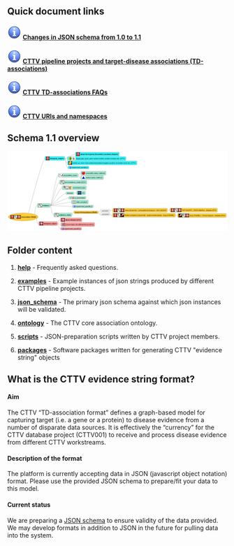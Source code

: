 ## Quick document links

#### ![info](help/images/info.gif) [**Changes in JSON schema from 1.0 to 1.1**](changes/version_changes.md)

#### ![info](help/images/info.gif) [**CTTV pipeline projects and target-disease associations (TD-associations)**](json_schema/project_tracker.md)

#### ![info](help/images/info.gif) [**CTTV TD-associations FAQs**](help/README.md)

#### ![info](help/images/info.gif) [**CTTV URIs and namespaces**](json_schema/cttv_uris_namespaces.md)

## Schema 1.1 overview

![CTTV schema 1.1](help/images/schema_1.1.png)

## Folder content

1. [**help**](./help/)	- Frequently asked questions.

1. [**examples**](./examples/)	- Example instances of json strings produced by different CTTV pipeline projects.

1. [**json_schema**](./json_schema/) - The primary json schema against which json instances will be validated.

1. [**ontology**](./ontology/) - The CTTV core association ontology.

1. [**scripts**](./scripts/) - JSON-preparation scripts written by CTTV project members.

1. [**packages**](./packages/) - Software packages written for generating CTTV "evidence string" objects

## What is the CTTV evidence string format?



#### Aim



The CTTV “TD-association format” defines a graph-based model for capturing target (i.e. a gene or a protein) to disease evidence from a number of disparate data sources. It is effectively the “currency” for the CTTV database project (CTTV001) to receive and process disease evidence from different CTTV workstreams.



#### Description of the format



The platform is currently accepting data in JSON (javascript object notation) format. Please use the provided JSON schema to prepare/fit your data to this model.



#### Current status



We are preparing a [JSON schema](./json_schema) to ensure validity of the data provided. We may develop formats in addition to JSON in the future for pulling data into the system.